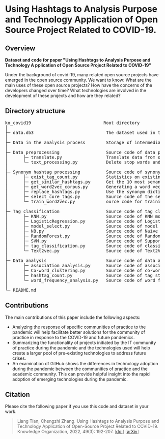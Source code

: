 # Using Hashtags to Analysis Purpose and Technology Application of Open Source Project Related to COVID-19.
## Overview
<b>Dataset and code for paper "Using Hashtags to Analysis Purpose and Technology A
pplication of Open Source Project Related to COVID-19"</b>

Under the background of covid-19, many related open source projects have 
emerged in the open source community. We want to know: What are the main 
uses of these open source projects? How have the concerns of the developers 
changed over time? What technologies are involved in the development of these 
projects and how are they related?

## Directory structure
<pre>ko_covid19                            Root directory  
│  
├─ data.db3                            The dataset used in this study is stored in a SQLite database
│
├─ Data in the analysis process        Storage of intermediate data
│
├─ Data preprocessing                  Source code of data preprocessing 
│      ├─ translate.py                 Translate data from other languages into English
│      └─ text_processing.py           Delete stop words and other special characters
│
├─ Synonym hashtag processing          Source code of synonym hashtag processing
│      ├─ exist_tag_count.py           Statistics on existing tags
│      ├─ get_similar_hashtags.py      Get the 10 most semantically similar topic tags
│      ├─ get_word2vec_corpus.py       Generating a word vector training corpus
│      ├─ replace_hashtags.py          Use the synonym dictionary to replace the synonym
│      ├─ select_core_tags.py          Source code of the selection of core topic tags
│      └─ train_word2vec.py            ource code for training Word2Vec model
│
├─ Tag classification                  Source code of tag classification 
│      ├─ KNN.py                       Source code of KNN model
│      ├─ LogisticRegression.py        Source code of Logistic Regression (LR) model
│      ├─ model_select.py              Source code of model testing
│      ├─ NB.py                        Source code of Naïve Bayes (NB) model
│      ├─ RandomForest.py              Source code of Random Forest (RF) model
│      ├─ SVM.py                       Source code of Support Vector Machine (SVM) model
│      ├─ tag_classification.py        Source code of classification
│      └─ Text2vec.py                  Source code of Text2Vec model
│ 
├─ Data analysis                       Source code of data analysis 
│      ├─ association_analysis.py      Source code of association analysis 
│      ├─ Co-word_clustering.py        Source code of co-word clustering
│      ├─ hashtag_count.py             Source code of tag statistics of tag extraction results
│      └─ word_frequency_analysis.py   Source code of word frequency analysis
│      
└─ README.md
</pre>
## Contributions
The main contributions of this paper include the following aspects:
* Analyzing the response of specific communities of practice to the pandemic will help facilitate better solutions for the community of practice in response to the COVID-19 and future pandemics. 
* Summarizing the functionality of projects initiated by the IT community of practice during the pandemic and the technologies used will help create a larger pool of pre-existing technologies to address future crises. 
* An examination of GitHub shows the differences in technology adoption during the pandemic between the communities of practice and the academic community. This can provide helpful insight into the rapid adoption of emerging technologies during the pandemic.
## Citation
Please cite the following paper if you use this code and dataset in your work.
>Liang Tian, Chengzhi Zhang. Using Hashtags to Analysis Purpose and Technology Application of Open-Source Project Related to COVID-19. Knowledge Organization, 2022, 49(3): 192-207. [[doi](https://doi.org/10.5771/0943-7444-2022-3-192)]  [[arXiv](http://arxiv.org/abs/2207.06219)]
